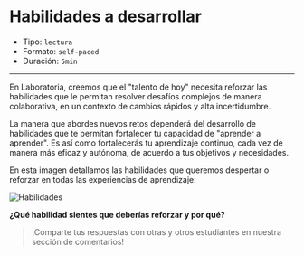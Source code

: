 # Habilidades a desarrollar

* Tipo: `lectura`
* Formato: `self-paced`
* Duración: `5min`

***

En Laboratoria, creemos que el "talento de hoy" necesita reforzar las habilidades que le permitan resolver desafíos complejos de manera colaborativa, en un contexto de cambios rápidos y alta incertidumbre.

La manera que abordes nuevos retos dependerá del desarrollo de habilidades que te permitan fortalecer tu capacidad de "aprender a aprender". Es así como fortalecerás tu aprendizaje continuo, cada vez de manera más eficaz y autónoma, de acuerdo a tus objetivos y necesidades.

En esta imagen detallamos las habilidades que queremos despertar o reforzar en todas las experiencias de aprendizaje:

![Habilidades](https://user-images.githubusercontent.com/42012372/84184035-4f23ae00-aa52-11ea-9996-e8457406aae0.png)

**¿Qué habilidad sientes que deberías reforzar y por qué?**

> ¡Comparte tus respuestas con otras y otros estudiantes en nuestra sección de comentarios!
